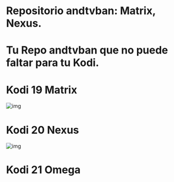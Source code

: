 # Repositorio andtvban: Matrix, Nexus. 

# Tu Repo andtvban que no puede faltar para tu Kodi.

# Kodi 19 Matrix
![img](https://i.imgur.com/FmHatKc.png)

# Kodi 20 Nexus
![img](https://i.imgur.com/19lQWCN.png)

# Kodi 21 Omega
</a>
